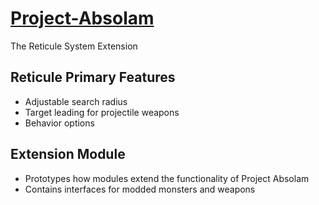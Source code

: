 # [Project-Absolam](https://github.com/Saican/Project-Absolam)
The Reticule System Extension

## Reticule Primary Features
- Adjustable search radius
- Target leading for projectile weapons
- Behavior options

## Extension Module
- Prototypes how modules extend the functionality of Project Absolam
- Contains interfaces for modded monsters and weapons
